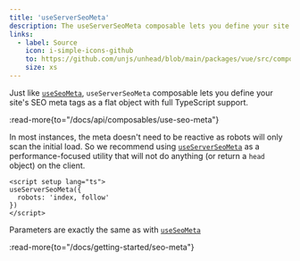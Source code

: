 ```yaml
---
title: 'useServerSeoMeta'
description: The useServerSeoMeta composable lets you define your site's SEO meta tags as a flat object with full TypeScript support.
links:
  - label: Source
    icon: i-simple-icons-github
    to: https://github.com/unjs/unhead/blob/main/packages/vue/src/composables.ts
    size: xs
---
```


Just like [`useSeoMeta`](/docs/api/composables/use-seo-meta), `useServerSeoMeta` composable lets you define your site's SEO meta tags as a flat object with full TypeScript support.

:read-more{to="/docs/api/composables/use-seo-meta"}

In most instances, the meta doesn't need to be reactive as robots will only scan the initial load. So we recommend using [`useServerSeoMeta`](/docs/api/composables/use-server-seo-meta) as a performance-focused utility that will not do anything (or return a `head` object) on the client.

```vue [app/app.vue]
<script setup lang="ts">
useServerSeoMeta({
  robots: 'index, follow'
})
</script>
```

Parameters are exactly the same as with [`useSeoMeta`](/docs/api/composables/use-seo-meta)

:read-more{to="/docs/getting-started/seo-meta"}
